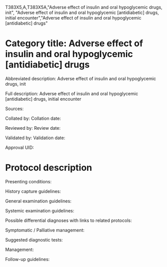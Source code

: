 T383X5,A,T383X5A,"Adverse effect of insulin and oral hypoglycemic drugs, init", "Adverse effect of insulin and oral hypoglycemic [antidiabetic] drugs, initial encounter","Adverse effect of insulin and oral hypoglycemic [antidiabetic] drugs"
# Category title: Adverse effect of insulin and oral hypoglycemic [antidiabetic] drugs

Abbreviated description: Adverse effect of insulin and oral hypoglycemic drugs, init

Full description: Adverse effect of insulin and oral hypoglycemic [antidiabetic] drugs, initial encounter

Sources:

Collated by:
Collation date:

Reviewed by:
Review date:

Validated by:
Validation date:

Approval UID:

# Protocol description

Presenting conditions:

History capture guidelines:

General examination guidelines:

Systemic examination guidelines:

Possible differential diagnoses with links to related protocols:

Symptomatic / Palliative management:

Suggested diagnostic tests:

Management:

Follow-up guidelines:
